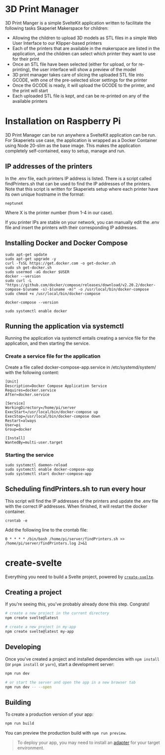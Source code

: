 # 3D Print Manager

3D Print Manger is a simple SvelteKit application written to facilitate the following tasks Skaperiet Makerspace
for children: 

- Allowing the children to upload 3D models as STL files in a simple Web User Interface to our Klipper-based printers
- Each of the printers that are available in the makerspace are listed in the application, and the children can select which printer they want to use for their print
- Once an STL file have been selected (either for upload, or for re-printing), the user interface will show a preview of the model
- 3D print manager takes care of slicing the uploaded STL file into GCODE, with one of the pre-selected slicer settings for the printer
- Once the GCODE is ready, it will upload the GCODE to the printer, and the print will start
- Each uploaded STL file is kept, and can be re-printed on any of the available printers

# Installation on Raspberry Pi

3D Print Manager can be run anywhere a SvelteKit application can be run. For Skaperiets use case, the application is
wrapped as a Docker Container using Node 20-slim as the base image. This makes the application completely self-contained,
easy to setup, manage and run. 

## IP addresses of the printers

In the .env file, each printers IP address is listed. There is a script called findPrinters.sh that can be used to find 
the IP addresses of the printers. Note that this script is written for Skaperiets setup where each printer have its
own unique hostname in the format: 

```
neptuneX
```

Where X is the printer number (from 1-4 in our case). 

If you printer IPs are stable on your network, you can manually edit the .env file and insert the printers with their
corresponding IP addresses.

## Installing Docker and Docker Compose

```angular2html
sudo apt-get update
sudo apt-get upgrade -y
curl -fsSL https://get.docker.com -o get-docker.sh
sudo sh get-docker.sh
sudo usermod -aG docker $USER
docker --version
sudo curl -L "https://github.com/docker/compose/releases/download/v2.20.2/docker-compose-$(uname -s)-$(uname -m)" -o /usr/local/bin/docker-compose
sudo chmod +x /usr/local/bin/docker-compose

docker-compose --version

sudo systemctl enable docker

```

## Running the application via systemctl

Running the application via systemctl entails creating a service file for the application, and then starting the service.

### Create a service file for the application

Create a file called docker-compose-app.service in /etc/systemd/system/ with the following content:

```
[Unit]
Description=Docker Compose Application Service
Requires=docker.service
After=docker.service

[Service]
WorkingDirectory=/home/pi/server
ExecStart=/usr/local/bin/docker-compose up
ExecStop=/usr/local/bin/docker-compose down
Restart=always
User=pi
Group=docker

[Install]
WantedBy=multi-user.target
```

### Starting the service

```
sudo systemctl daemon-reload
sudo systemctl enable docker-compose-app
sudo systemctl start docker-compose-app
```

## Scheduling findPrinters.sh to run every hour

This script will find the IP addresses of the printers and update the .env file with the correct IP addresses. 
When finished, it will restart the docker container.

```
crontab -e
```

Add the following line to the crontab file:

```
0 * * * * /bin/bash /home/pi/server/findPrinters.sh >> /home/pi/server/findPrinters.log 2>&1
```

# create-svelte

Everything you need to build a Svelte project, powered by [`create-svelte`](https://github.com/sveltejs/kit/tree/main/packages/create-svelte).

## Creating a project

If you're seeing this, you've probably already done this step. Congrats!

```bash
# create a new project in the current directory
npm create svelte@latest

# create a new project in my-app
npm create svelte@latest my-app
```

## Developing

Once you've created a project and installed dependencies with `npm install` (or `pnpm install` or `yarn`), start a development server:

```bash
npm run dev

# or start the server and open the app in a new browser tab
npm run dev -- --open
```

## Building

To create a production version of your app:

```bash
npm run build
```

You can preview the production build with `npm run preview`.

> To deploy your app, you may need to install an [adapter](https://kit.svelte.dev/docs/adapters) for your target environment.
